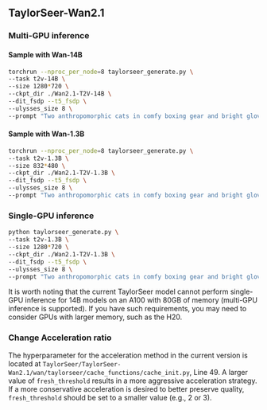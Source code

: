 ## TaylorSeer-Wan2.1

### Multi-GPU inference

#### Sample with Wan-14B

```bash
torchrun --nproc_per_node=8 taylorseer_generate.py \
--task t2v-14B \
--size 1280*720 \
--ckpt_dir ./Wan2.1-T2V-14B \
--dit_fsdp --t5_fsdp \
--ulysses_size 8 \
--prompt "Two anthropomorphic cats in comfy boxing gear and bright gloves fight intensely on a spotlighted stage."
```

#### Sample with Wan-1.3B

```bash
torchrun --nproc_per_node=8 taylorseer_generate.py \
--task t2v-1.3B \
--size 832*480 \
--ckpt_dir ./Wan2.1-T2V-1.3B \
--dit_fsdp --t5_fsdp \
--ulysses_size 8 \
--prompt "Two anthropomorphic cats in comfy boxing gear and bright gloves fight intensely on a spotlighted stage."
```

### Single-GPU inference

```bash
python taylorseer_generate.py \
--task t2v-1.3B \
--size 1280*720 \
--ckpt_dir ./Wan2.1-T2V-1.3B \
--dit_fsdp --t5_fsdp \
--ulysses_size 8 \
--prompt "Two anthropomorphic cats in comfy boxing gear and bright gloves fight intensely on a spotlighted stage."
```

It is worth noting that the current TaylorSeer model cannot perform single-GPU inference for 14B models on an A100 with 80GB of memory (multi-GPU inference is supported). If you have such requirements, you may need to consider GPUs with larger memory, such as the H20.


### Change Acceleration ratio

The hyperparameter for the acceleration method in the current version is located at `TaylorSeer/TaylorSeer-Wan2.1/wan/taylorseer/cache_functions/cache_init.py`, Line 49. A larger value of `fresh_threshold` results in a more aggressive acceleration strategy. If a more conservative acceleration is desired to better preserve quality, `fresh_threshold` should be set to a smaller value (e.g., 2 or 3).

